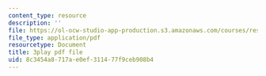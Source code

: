 ```yaml
---
content_type: resource
description: ''
file: https://ol-ocw-studio-app-production.s3.amazonaws.com/courses/res-3-002-collaborative-design-and-creative-expression-with-arduino-microcontrollers-january-iap-2017/8c3454a8717ae0ef311477f9ceb908b4_zOmTVlqqdEU.pdf
file_type: application/pdf
resourcetype: Document
title: 3play pdf file
uid: 8c3454a8-717a-e0ef-3114-77f9ceb908b4
---
```

